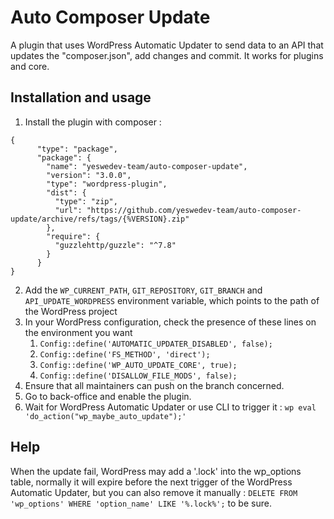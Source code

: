 # Auto Composer Update

A plugin that uses WordPress Automatic Updater to send data to an API that updates the "composer.json", add changes and commit. It works for plugins and core.

## Installation and usage

1. Install the plugin with composer :

```
{
      "type": "package",
      "package": {
        "name": "yeswedev-team/auto-composer-update",
        "version": "3.0.0",
        "type": "wordpress-plugin",
        "dist": {
          "type": "zip",
          "url": "https://github.com/yeswedev-team/auto-composer-update/archive/refs/tags/{%VERSION}.zip"
        },
        "require": {
          "guzzlehttp/guzzle": "^7.8"
        }
      }
}
```
  
2. Add the `WP_CURRENT_PATH`, `GIT_REPOSITORY`, `GIT_BRANCH` and `API_UPDATE_WORDPRESS` environment variable, which points to the path of the WordPress project
3. In your WordPress configuration, check the presence of these lines on the environment you want
   1. `Config::define('AUTOMATIC_UPDATER_DISABLED', false);`
   2. `Config::define('FS_METHOD', 'direct');`
   3. `Config::define('WP_AUTO_UPDATE_CORE', true);`
   4. `Config::define('DISALLOW_FILE_MODS', false);`
4. Ensure that all maintainers can push on the branch concerned.
5. Go to back-office and enable the plugin.
6. Wait for WordPress Automatic Updater or use CLI to trigger it : `wp eval 'do_action("wp_maybe_auto_update");'`

## Help

When the update fail, WordPress may add a '.lock' into the wp_options table, normally it will expire before the next trigger of the WordPress Automatic Updater, but you can also remove it manually : `DELETE FROM 'wp_options' WHERE 'option_name' LIKE '%.lock%';` to be sure.
